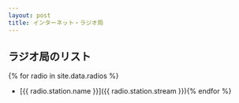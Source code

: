```yaml
---
layout: post
title: インターネット・ラジオ局
---
```

## ラジオ局のリスト
{% for radio in site.data.radios %}
- [{{ radio.station.name }}]({{ radio.station.stream }}){% endfor %}
